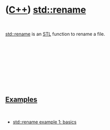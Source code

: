 
 

 

 

 

 

([C++](Cpp.md)) [std::rename](CppStdRename.md)
=============================================

 

[std::rename](CppStdRename.md) is an [STL](CppStl.md) function to rename
a file.

 

 

 

 

 

[Examples](CppExample.md)
--------------------------

 

-   [std::rename example 1: basics](CppStdRenameExample1.md)

 

 

 

 

 

 

